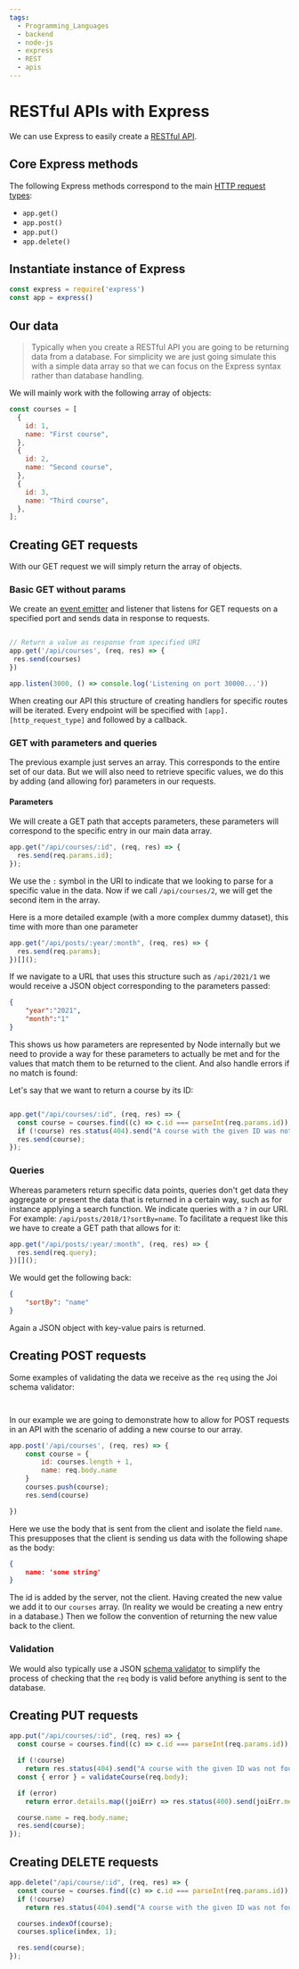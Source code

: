 ```yaml
---
tags:
  - Programming_Languages
  - backend
  - node-js
  - express
  - REST
  - apis
---
```


# RESTful APIs with Express
We can use Express to easily create a [RESTful API](../../Databases/RESTful_APIs.md).

## Core Express methods

The following Express methods correspond to the main [HTTP request types](../../Databases/HTTP%20request%20types.md):

* `app.get()`
* `app.post()`
* `app.put()`
* `app.delete()`

## Instantiate instance of Express

````js
const express = require('express')
const app = express()

````

## Our data

> Typically when you create a RESTful API you are going to be returning data from a database. For simplicity we are just going simulate this with a simple data array so that we can focus on the Express syntax rather than database handling.

We will mainly work with the following array of objects:

````js
const courses = [
  {
    id: 1,
    name: "First course",
  },
  {
    id: 2,
    name: "Second course",
  },
  {
    id: 3,
    name: "Third course",
  },
];
````

## Creating GET requests
With our GET request we will simply return the array of objects.

### Basic GET without params

We create an [event emitter](Events%20module.md#event-emitters) and listener that listens for GET requests on a specified port and sends data in response to requests. 

````js

// Return a value as response from specified URI
app.get('/api/courses', (req, res) => {
 res.send(courses)
})

app.listen(3000, () => console.log('Listening on port 30000...'))
````

When creating our API this structure of creating handlers for specific routes will be iterated. Every endpoint will be specified with `[app].[http_request_type]` and followed by a callback.
### GET with parameters and queries

The previous example just serves an array. This corresponds to the entire set of our data. But we will also need to retrieve specific values, we do this by adding (and allowing for) parameters in our requests.

#### Parameters

We will create a GET path that accepts parameters, these parameters will correspond to the specific entry in our main data array. 

````js
app.get("/api/courses/:id", (req, res) => {
  res.send(req.params.id);
});
````

We use the `:` symbol in the URI to indicate that we looking to parse for a specific value in the data. Now if we call `/api/courses/2`, we will get the second item in the array.

Here is a more detailed example (with a more complex dummy dataset), this time with more than one parameter 

````js
app.get("/api/posts/:year/:month", (req, res) => {
  res.send(req.params);
})[]();
````

If we navigate to a URL that uses this structure such as `/api/2021/1` we would receive a JSON object corresponding to the parameters passed:

````json
{
	"year":"2021",
	"month":"1"
}
````

This shows us how parameters are represented by Node internally but we need to provide a way for these parameters to actually be met and for the values that match them to be returned to the client. And also handle errors if no match is found:

Let's say that we want to return a course by its ID:

````js

app.get("/api/courses/:id", (req, res) => {
  const course = courses.find((c) => c.id === parseInt(req.params.id));
  if (!course) res.status(404).send("A course with the given ID was not found");
  res.send(course);
});
````

### Queries

Whereas parameters return specific data points, queries don't get data they aggregate or present the data that is returned in a certain way, such as for instance applying a search function. We indicate queries with a `?` in our URI.
For example: `/api/posts/2018/1?sortBy=name`.
To facilitate a request like  this we have to create a GET path that allows for it:

````js
app.get("/api/posts/:year/:month", (req, res) => {
  res.send(req.query);
})[]();
````

We would get the following back:

````json
{
	"sortBy": "name"
}
````

Again a JSON object with key-value pairs is returned.

## Creating POST requests

Some examples of validating the data we receive as the `req` using the Joi schema validator:

````js



````

In our example we are going to demonstrate how to allow for POST requests in an API with the scenario of adding a new course to our array. 

````js
app.post('/api/courses', (req, res) => {
	const course = {
		id: courses.length + 1,
		name: req.body.name
	}
	courses.push(course);
	res.send(course)

})

````

Here we use the body that is sent from the client and isolate the field `name`. This presupposes that the client is sending us data with the following shape as the body:

````json
{
	name: 'some string'
}	

````

The id is added by the server, not the client. Having created the new value we add it to our `courses` array. (In reality we would be creating a new entry in a database.) Then we follow the convention of returning the new value back to the client. 

### Validation

We would also typically use a JSON [schema validator](Validation.md) to simplify the process of checking that the `req` body is valid before anything is sent to the database. 

## Creating PUT requests

````js
app.put("/api/courses/:id", (req, res) => {
  const course = courses.find((c) => c.id === parseInt(req.params.id));

  if (!course)
    return res.status(404).send("A course with the given ID was not found");
  const { error } = validateCourse(req.body);

  if (error)
    return error.details.map((joiErr) => res.status(400).send(joiErr.message));

  course.name = req.body.name;
  res.send(course);
});

````

## Creating DELETE requests

````js
app.delete("/api/course/:id", (req, res) => {
  const course = courses.find((c) => c.id === parseInt(req.params.id));
  if (!course)
    return res.status(404).send("A course with the given ID was not found");

  courses.indexOf(course);
  courses.splice(index, 1);

  res.send(course);
});

````
